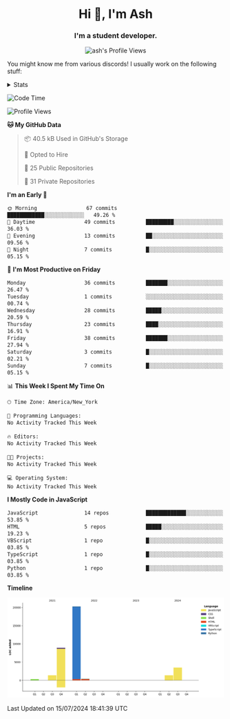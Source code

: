 <h1 align="center">Hi 👋, I'm Ash</h1>
<h3 align="center">I'm a student developer. </h3>
<p align="center"> <img src="https://komarev.com/ghpvc/?username=ash-development" alt="ash's Profile Views" /></p>
<p>You might know me from various discords!
I usually work on the following stuff: </p>

<!-- [htmljourney](https://github.com/ash-development/htmljourney/) - My project about learning the ins and outs of web development. Blogged by me on [DEV.to](https://dev.to/killua/series/10106).An aspiring developer -->

<details>
 <summary>Stats</summary><br>
<p>&nbsp;<a href="https://github.com/anuraghazra/github-readme-stats"><img align="center" src="https://github-readme-stats.vercel.app/api?username=ash-development&show_icons=true&count_private=true&theme=dracula" /></a></p>
<p>&nbsp;<a href="https://github.com/ryo-ma/github-profile-trophy"><img align="center" src="https://github-profile-trophy.vercel.app/?username=ash-development&theme=dracula&margin-w=15&margin-h=15&column=4" /></a></p>
</details>
 
<!--START_SECTION:waka-->
![Code Time](http://img.shields.io/badge/Code%20Time-7%20hrs%2048%20mins-blue)

![Profile Views](http://img.shields.io/badge/Profile%20Views-0-blue)

**🐱 My GitHub Data** 

> 📦 40.5 kB Used in GitHub's Storage 
 > 
> 💼 Opted to Hire
 > 
> 📜 25 Public Repositories 
 > 
> 🔑 31 Private Repositories 
 > 
**I'm an Early 🐤** 

```text
🌞 Morning                67 commits          ████████████░░░░░░░░░░░░░   49.26 % 
🌆 Daytime                49 commits          █████████░░░░░░░░░░░░░░░░   36.03 % 
🌃 Evening                13 commits          ██░░░░░░░░░░░░░░░░░░░░░░░   09.56 % 
🌙 Night                  7 commits           █░░░░░░░░░░░░░░░░░░░░░░░░   05.15 % 
```
📅 **I'm Most Productive on Friday** 

```text
Monday                   36 commits          ███████░░░░░░░░░░░░░░░░░░   26.47 % 
Tuesday                  1 commits           ░░░░░░░░░░░░░░░░░░░░░░░░░   00.74 % 
Wednesday                28 commits          █████░░░░░░░░░░░░░░░░░░░░   20.59 % 
Thursday                 23 commits          ████░░░░░░░░░░░░░░░░░░░░░   16.91 % 
Friday                   38 commits          ███████░░░░░░░░░░░░░░░░░░   27.94 % 
Saturday                 3 commits           █░░░░░░░░░░░░░░░░░░░░░░░░   02.21 % 
Sunday                   7 commits           █░░░░░░░░░░░░░░░░░░░░░░░░   05.15 % 
```


📊 **This Week I Spent My Time On** 

```text
🕑︎ Time Zone: America/New_York

💬 Programming Languages: 
No Activity Tracked This Week

🔥 Editors: 
No Activity Tracked This Week

🐱‍💻 Projects: 
No Activity Tracked This Week

💻 Operating System: 
No Activity Tracked This Week
```

**I Mostly Code in JavaScript** 

```text
JavaScript               14 repos            █████████████░░░░░░░░░░░░   53.85 % 
HTML                     5 repos             █████░░░░░░░░░░░░░░░░░░░░   19.23 % 
VBScript                 1 repo              █░░░░░░░░░░░░░░░░░░░░░░░░   03.85 % 
TypeScript               1 repo              █░░░░░░░░░░░░░░░░░░░░░░░░   03.85 % 
Python                   1 repo              █░░░░░░░░░░░░░░░░░░░░░░░░   03.85 % 
```



**Timeline**

![Lines of Code chart](https://raw.githubusercontent.com/ash-development/ash-development/main/assets/bar_graph.png)


 Last Updated on 15/07/2024 18:41:39 UTC
<!--END_SECTION:waka-->
</details>
